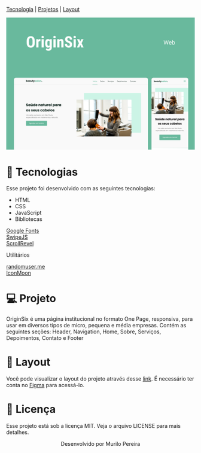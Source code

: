 [Tecnologia](#🚀-tecnologias) | [Projetos](#💻-projeto) | [Layout](#🔖-layout)

![Settings_Step_2](/assets/fotos/Capa.png)

# 🚀 Tecnologias

Esse projeto foi desenvolvido com as seguintes tecnologias:

- HTML
- CSS
- JavaScript
- Bibliotecas

[Google Fonts](https://fonts.google.com/)
</br>
[SwipeJS](https://swiperjs.com/)
</br>
[ScrollRevel](https://scrollrevealjs.org/)

Utilitários

[randomuser.me](https://randomuser.me/photos)
</br>
[IconMoon](https://icomoon.io/)

# 💻 Projeto

OriginSix é uma página institucional no formato One Page, responsiva, para usar em diversos tipos de micro, pequena e média empresas. Contém as seguintes seções: Header, Navigation, Home, Sobre, Serviços, Depoimentos, Contato e Footer

# 🔖 Layout

Você pode visualizar o layout do projeto através desse [link](https://www.figma.com/community/file/1009807319507822993). É necessário ter conta no [Figma](https://www.figma.com/) para acessá-lo.

# 📝 Licença

Esse projeto está sob a licença MIT. Veja o arquivo LICENSE para mais detalhes.

<center> Desenvolvido por Murilo Pereira
